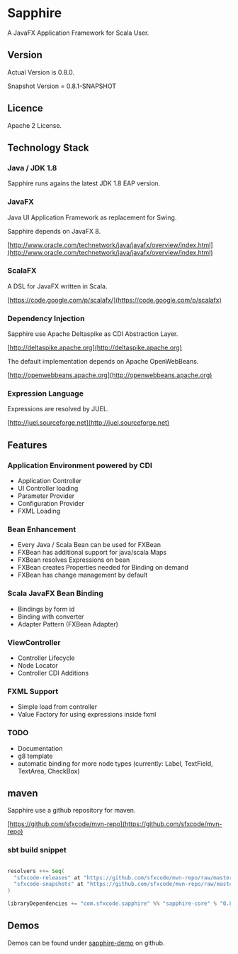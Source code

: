 # Sapphire

A JavaFX Application Framework for Scala User.

## Version

Actual Version is 0.8.0.

Snapshot Version = 0.8.1-SNAPSHOT

## Licence

Apache 2 License.

## Technology Stack

### Java / JDK 1.8

Sapphire runs agains the latest JDK 1.8 EAP version.

### JavaFX

Java UI Application Framework as replacement for Swing.

Sapphire depends on JavaFX 8.

[http://www.oracle.com/technetwork/java/javafx/overview/index.html](http://www.oracle.com/technetwork/java/javafx/overview/index.html)


### ScalaFX

A DSL for JavaFX written in Scala.

[https://code.google.com/p/scalafx/](https://code.google.com/p/scalafx)

### Dependency Injection

Sapphire use Apache Deltaspike as CDI Abstraction Layer.

[http://deltaspike.apache.org](http://deltaspike.apache.org)

The default implementation depends on Apache OpenWebBeans.

[http://openwebbeans.apache.org](http://openwebbeans.apache.org)

### Expression Language

Expressions are resolved by JUEL.

[http://juel.sourceforge.net](http://juel.sourceforge.net)

## Features

### Application Environment powered by CDI

- Application Controller
- UI Controller loading
- Parameter Provider
- Configuration Provider
- FXML Loading

### Bean Enhancement

- Every Java / Scala Bean can be used for FXBean
- FXBean has additional support for java/scala Maps
- FXBean resolves Expressions on bean
- FXBean creates Properties needed for Binding on demand
- FXBean has change management by default

### Scala JavaFX Bean Binding

- Bindings by form id
- Binding with converter
- Adapter Pattern (FXBean Adapter)

### ViewController

- Controller Lifecycle
- Node Locator
- Controller CDI Additions

### FXML Support

- Simple load from controller
- Value Factory for using expressions inside fxml

### TODO

- Documentation
- g8 template
- automatic binding for more node types (currently: Label, TextField, TextArea, CheckBox)


## maven

Sapphire use a github repository for maven.

[https://github.com/sfxcode/mvn-repo](https://github.com/sfxcode/mvn-repo)

### sbt build snippet

```scala

resolvers ++= Seq(
  "sfxcode-releases" at "https://github.com/sfxcode/mvn-repo/raw/master/releases",
  "sfxcode-snapshots" at "https://github.com/sfxcode/mvn-repo/raw/master/snapshots"
)

libraryDependencies += "com.sfxcode.sapphire" %% "sapphire-core" % "0.8.0"
```

## Demos

Demos can be found under [sapphire-demo](https://github.com/sfxcode/sapphire-demo) on github.
